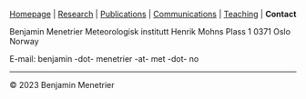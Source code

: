 [Homepage](Homepage) | [Research](Research) | [Publications](Publications) | [Communications](Communications) | [Teaching](Teaching) | **Contact**

Benjamin Menetrier
Meteorologisk institutt
Henrik Mohns Plass 1
0371 Oslo
Norway

E-mail: benjamin -dot- menetrier -at- met -dot- no

---

&copy; 2023 Benjamin Menetrier
